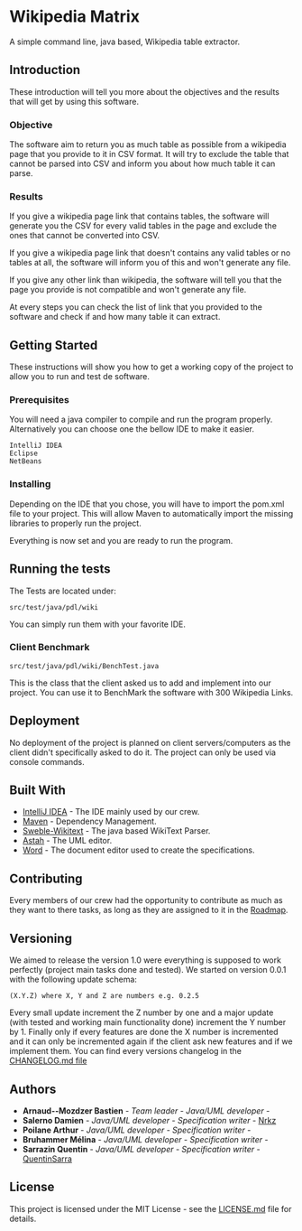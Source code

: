 # Wikipedia Matrix

A simple command line, java based, Wikipedia table extractor.

## Introduction

These introduction will tell you more about the objectives and the results that will get by using this software.

### Objective

The software aim to return you as much table as possible from a wikipedia page that you provide to it in CSV format. It will try to exclude the table that cannot be parsed into CSV and inform you about how much table it can parse.

### Results

If you give a wikipedia page link that contains tables, the software will generate you the CSV for every valid tables in the page and exclude the ones that cannot be converted into CSV.

If you give a wikipedia page link that doesn't contains any valid tables or no tables at all, the software will inform you of this and won't generate any file.

If you give any other link than wikipedia, the software will tell you that the page you provide is not compatible and won't generate any file.

At every steps you can check the list of link that you provided to the software and check if and how many table it can extract.

## Getting Started

These instructions will show you how to get a working copy of the project to allow you to run and test de software.

### Prerequisites

You will need a java compiler to compile and run the program properly. Alternatively you can choose one the bellow IDE to make it easier.

```
IntelliJ IDEA
Eclipse
NetBeans
```

### Installing

Depending on the IDE that you chose, you will have to import the pom.xml file to your project. This will allow Maven to automatically import the missing libraries to properly run the project.

Everything is now set and you are ready to run the program.

## Running the tests

The Tests are located under:

```
src/test/java/pdl/wiki
```

You can simply run them with your favorite IDE.

### Client Benchmark

```
src/test/java/pdl/wiki/BenchTest.java
```
 This is the class that the client asked us to add and implement into our project. You can use it to BenchMark the software with 300 Wikipedia Links.

## Deployment

No deployment of the project is planned on client servers/computers as the client didn't specifically asked to do it. The project can only be used via console commands.

## Built With

* [IntelliJ IDEA](https://www.jetbrains.com/idea/) - The IDE mainly used by our crew.
* [Maven](https://maven.apache.org/) - Dependency Management.
* [Sweble-Wikitext](https://github.com/sweble/sweble-wikitext) - The java based WikiText Parser.
* [Astah](http://astah.net/) - The UML editor.
* [Word](products.office.com/Microsoft/Office‎
) - The document editor used to create the specifications.

## Contributing

Every members of our crew had the opportunity to contribute as much as they want to there tasks, as long as they are assigned to it in the [Roadmap](https://github.com/vad101010/PDLProject/projects/1).

## Versioning

We aimed to release the version 1.0 were everything is supposed to work perfectly (project main tasks done and tested). We started on version 0.0.1 with the following update schema:
```
(X.Y.Z) where X, Y and Z are numbers e.g. 0.2.5
```
Every small update increment the Z number by one and a major update (with tested and working main functionality done) increment the Y number by 1. Finally only if every features are done the X number is incremented and it can only be incremented again if the client ask new features and if we implement them. You can find every versions changelog in the [CHANGELOG.md file](https://github.com/vad101010/PDLProject/blob/master/CHANGELOG.md)

## Authors

* **Arnaud--Mozdzer Bastien** - *Team leader - Java/UML developer* - [](https://github.com/)
* **Salerno Damien** - *Java/UML developer - Specification writer* - [Nrkz](https://github.com/Nrkz)
* **Poilane Arthur** - *Java/UML developer - Specification writer* - [](https://github.com/)
* **Bruhammer Mélina** - *Java/UML developer - Specification writer* - [](https://github.com/)
* **Sarrazin Quentin** - *Java/UML developer - Specification writer* - [QuentinSarra](https://github.com/QuentinSarra)

## License

This project is licensed under the MIT License - see the [LICENSE.md](https://github.com/vad101010/PDLProject/blob/master/LICENSE.md) file for details.
